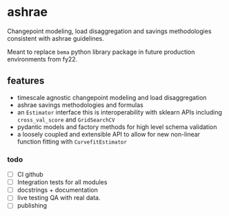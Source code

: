 # ashrae 

Changepoint modeling, load disaggregation and savings methodologies consistent with ashrae guidelines. 

Meant to replace `bema` python library package in future production environments from fy22.


## features 

- timescale agnostic changepoint modeling and load disaggregation 
- ashrae savings methodologies and formulas 
- an `Estimator` interface this is interoperability with sklearn APIs including `cross_val_score` and `GridSearchCV` 
- pydantic models and factory methods for high level schema validation 
- a loosely coupled and extensible API to allow for new non-linear function fitting with `CurvefitEstimator`

### todo 

- [ ] CI github
- [ ] Integration tests for all modules 
- [ ] docstrings + documentation 
- [ ] live testing QA with real data.
- [ ] publishing 